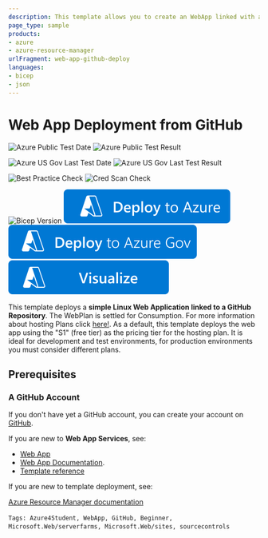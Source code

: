 ```yaml
---
description: This template allows you to create an WebApp linked with a GitHub Repository linked.
page_type: sample
products:
- azure
- azure-resource-manager
urlFragment: web-app-github-deploy
languages:
- bicep
- json
---
```

# Web App Deployment from GitHub

![Azure Public Test Date](https://azurequickstartsservice.blob.core.windows.net/badges/quickstarts/microsoft.web/web-app-github-deploy/PublicLastTestDate.svg)
![Azure Public Test Result](https://azurequickstartsservice.blob.core.windows.net/badges/quickstarts/microsoft.web/web-app-github-deploy/PublicDeployment.svg)

![Azure US Gov Last Test Date](https://azurequickstartsservice.blob.core.windows.net/badges/quickstarts/microsoft.web/web-app-github-deploy/FairfaxLastTestDate.svg)
![Azure US Gov Last Test Result](https://azurequickstartsservice.blob.core.windows.net/badges/quickstarts/microsoft.web/web-app-github-deploy/FairfaxDeployment.svg)

![Best Practice Check](https://azurequickstartsservice.blob.core.windows.net/badges/quickstarts/microsoft.web/web-app-github-deploy/BestPracticeResult.svg)
![Cred Scan Check](https://azurequickstartsservice.blob.core.windows.net/badges/quickstarts/microsoft.web/web-app-github-deploy/CredScanResult.svg)

![Bicep Version](https://azurequickstartsservice.blob.core.windows.net/badges/quickstarts/microsoft.web/web-app-github-deploy/BicepVersion.svg)
[![Deploy To Azure](https://raw.githubusercontent.com/Azure/azure-quickstart-templates/master/1-CONTRIBUTION-GUIDE/images/deploytoazure.svg?sanitize=true)](https://portal.azure.com/#create/Microsoft.Template/uri/https%3A%2F%2Fraw.githubusercontent.com%2FAzure%2Fazure-quickstart-templates%2Fmaster%2Fquickstarts%2Fmicrosoft.web%2Fweb-app-github-deploy%2Fazuredeploy.json)
[![Deploy To Azure US Gov](https://raw.githubusercontent.com/Azure/azure-quickstart-templates/master/1-CONTRIBUTION-GUIDE/images/deploytoazuregov.svg?sanitize=true)](https://portal.azure.us/#create/Microsoft.Template/uri/https%3A%2F%2Fraw.githubusercontent.com%2FAzure%2Fazure-quickstart-templates%2Fmaster%2Fquickstarts%2Fmicrosoft.web%2Fweb-app-github-deploy%2Fazuredeploy.json)
[![Visualize](https://raw.githubusercontent.com/Azure/azure-quickstart-templates/master/1-CONTRIBUTION-GUIDE/images/visualizebutton.svg?sanitize=true)](http://armviz.io/#/?load=https%3A%2F%2Fraw.githubusercontent.com%2FAzure%2Fazure-quickstart-templates%2Fmaster%2Fquickstarts%2Fmicrosoft.web%2Fweb-app-github-deploy%2Fazuredeploy.json)

This template deploys a **simple Linux Web Application linked to a GitHub Repository**. The WebPlan is settled for Consumption. For more information about hosting Plans click [here!](https://azure.microsoft.com/pricing/details/app-service/linux/). As a default, this template deploys the web app using the "S1" (free tier) as the pricing tier for the hosting plan. It is ideal for development and test environments, for production environments you must consider different plans.

## Prerequisites

### A GitHub Account

If you don't have yet a GitHub account, you can create your account on [GitHub](https://github.com/).

If you are new to **Web App Services**, see:

- [Web App](https://azure.microsoft.com/services/app-service/web/)
- [Web App Documentation](https://docs.microsoft.com/azure/app-service/).
- [Template reference](https://docs.microsoft.com/azure/templates/microsoft.compute/allversions)

If you are new to template deployment, see:

[Azure Resource Manager documentation](https://docs.microsoft.com/azure/azure-resource-manager/)

`Tags: Azure4Student, WebApp, GitHub, Beginner, Microsoft.Web/serverfarms, Microsoft.Web/sites, sourcecontrols`
